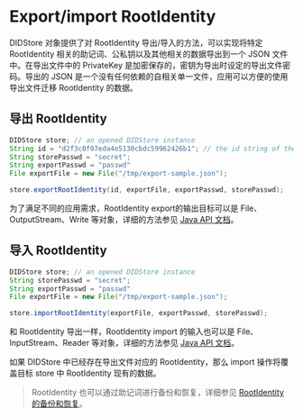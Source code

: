 # Export/import RootIdentity

DIDStore 对象提供了对 RootIdentity 导出/导入的方法，可以实现将特定 RootIdentity 相关的助记词、公私钥以及其他相关的数据导出到一个 JSON 文件中。在导出文件中的 PrivateKey 是加密保存的，密钥为导出时设定的导出文件密码。导出的 JSON 是一个没有任何依赖的自相关单一文件，应用可以方便的使用导出文件迁移 RootIdentity 的数据。

## 导出 RootIdentity

```java
DIDStore store; // an opened DIDStore instance
String id = "d2f3c0f07eda4e5130cbdc59962426b1"; // the id string of the RootIdentity
String storePasswd = "secret";
String exportPasswd = "passwd"
File exportFile = new File("/tmp/export-sample.json");

store.exportRootIdentity(id, exportFile, exportPasswd, storePasswd);
```

为了满足不同的应用需求，RootIdentity export的输出目标可以是 File、OutputStream、Write 等对象，详细的方法参见 [Java API 文档](https://todo/url/to/javadoc)。

## 导入 RootIdentity

```java
DIDStore store; // an opened DIDStore instance
String storePasswd = "secret";
String exportPasswd = "passwd"
File exportFile = new File("/tmp/export-sample.json");

store.importRootIdentity(exportFile, exportPasswd, storePasswd);
```

和 RootIdentity  导出一样，RootIdentity  import 的输入也可以是 File、InputStream、Reader 等对象，详细的方法参见 [Java API 文档](https://todo/url/to/javadoc)。

如果 DIDStore 中已经存在导出文件对应的 RootIdentity，那么 import 操作将覆盖目标 store 中 RootIdentity 现有的数据。

> RootIdentity 也可以通过助记词进行备份和恢复，详细参见 [RootIdentity 的备份和恢复](../rootidentity/backup-restore-rootidentity.md)。

